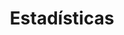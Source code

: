 ---
title: "Estadísticas"
bg_image: "images/backgrounds/funfact-bg.jpg"
funfacts:
# funfacts item loop
- name : "BMW"
  image : "images/icons/1-bmw.jpg"
  count : "33"
  
# funfacts item loop
- name : "NISSAN"
  image : "images/icons/2-nissan.jpg"
  count : "24"
  
# funfacts item loop
- name : "CHEVROLET"
  image : "images/icons/3-chevrolet.jpg"
  count : "12"
  
# funfacts item loop
- name : "TOYOTA"
  image : "images/icons/4-toyota.jpg"
  count : "5"

# custom style
custom_class: "" 
custom_attributes: "" 
custom_css: ""
---